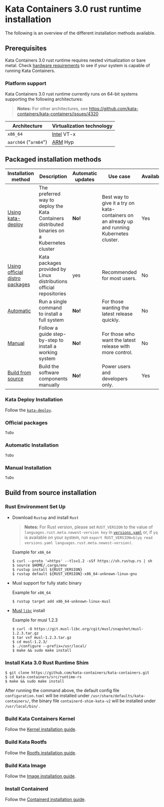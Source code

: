 # Kata Containers 3.0 rust runtime installation
The following is an overview of the different installation methods available.

## Prerequisites

Kata Containers 3.0 rust runtime requires nested virtualization or bare metal. Check
[hardware requirements](/src/runtime/README.md#hardware-requirements) to see if your system is capable of running Kata
Containers.

### Platform support

Kata Containers 3.0 rust runtime currently runs on 64-bit systems supporting the following
architectures:

> **Notes:**
> For other architectures, see https://github.com/kata-containers/kata-containers/issues/4320

| Architecture | Virtualization technology |
|-|-|
| `x86_64`| [Intel](https://www.intel.com) VT-x |
| `aarch64` ("`arm64`")| [ARM](https://www.arm.com) Hyp |

## Packaged installation methods

| Installation method                                  | Description                                                                                  | Automatic updates | Use case                                                                                      | Availability
|------------------------------------------------------|----------------------------------------------------------------------------------------------|-------------------|-----------------------------------------------------------------------------------------------|----------- |
| [Using kata-deploy](#kata-deploy-installation)       | The preferred way to deploy the Kata Containers distributed binaries on a Kubernetes cluster | **No!**           | Best way to give it a try on kata-containers on an already up and running Kubernetes cluster. | Yes |
| [Using official distro packages](#official-packages) | Kata packages provided by Linux distributions official repositories                          | yes               | Recommended for most users. | No |
| [Automatic](#automatic-installation)                 | Run a single command to install a full system                                                | **No!**           | For those wanting the latest release quickly.                                                 | No |
| [Manual](#manual-installation)                       | Follow a guide step-by-step to install a working system                                      | **No!**           | For those who want the latest release with more control.                                      | No |
| [Build from source](#build-from-source-installation) | Build the software components manually                                                       | **No!**           | Power users and developers only.  | Yes |

### Kata Deploy Installation

Follow the [`kata-deploy`](../../tools/packaging/kata-deploy/README.md).
### Official packages
`ToDo`
### Automatic Installation
`ToDo`
### Manual Installation
`ToDo`

## Build from source installation

### Rust Environment Set Up

* Download `Rustup` and install  `Rust`
    > **Notes:**
    > For Rust version, please set `RUST_VERSION` to the value of `languages.rust.meta.newest-version key` in [`versions.yaml`](../../versions.yaml) or, if `yq` is available on your system, run `export RUST_VERSION=$(yq read versions.yaml languages.rust.meta.newest-version)`.

    Example for `x86_64`
    ```
    $ curl --proto '=https' --tlsv1.2 -sSf https://sh.rustup.rs | sh
    $ source $HOME/.cargo/env
    $ rustup install ${RUST_VERSION}
    $ rustup default ${RUST_VERSION}-x86_64-unknown-linux-gnu
    ```

* Musl support for fully static binary

    Example for `x86_64`
    ```
    $ rustup target add x86_64-unknown-linux-musl
    ```
* [Musl `libc`](http://musl.libc.org/) install

    Example for musl 1.2.3
    ```
    $ curl -O https://git.musl-libc.org/cgit/musl/snapshot/musl-1.2.3.tar.gz
    $ tar vxf musl-1.2.3.tar.gz
    $ cd musl-1.2.3/
    $ ./configure --prefix=/usr/local/
    $ make && sudo make install
    ```


### Install Kata 3.0 Rust Runtime Shim

```
$ git clone https://github.com/kata-containers/kata-containers.git
$ cd kata-containers/src/runtime-rs
$ make && sudo make install
```
After running the command above, the default config file `configuration.toml` will be installed under `/usr/share/defaults/kata-containers/`,  the binary file `containerd-shim-kata-v2` will be installed under `/usr/local/bin/` .

### Build Kata Containers Kernel
Follow the [Kernel installation guide](/tools/packaging/kernel/README.md).

### Build Kata Rootfs
Follow the [Rootfs installation guide](../../tools/osbuilder/rootfs-builder/README.md).

### Build Kata Image
Follow the [Image installation guide](../../tools/osbuilder/image-builder/README.md).

### Install Containerd

Follow the [Containerd installation guide](container-manager/containerd/containerd-install.md).


